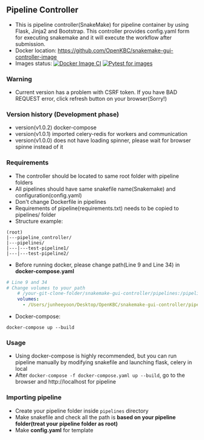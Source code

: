 ## Pipeline Controller
* This is pipeline controller(SnakeMake) for pipeline container by using Flask, Jinja2 and Bootstrap. This controller provides config.yaml form for executing snakemake and it will execute the workflow after submission.
* Docker location: https://github.com/OpenKBC/snakemake-gui-controller-image
* Images status: 
[![Docker Image CI](https://github.com/OpenKBC/snakemake-gui-controller-image/actions/workflows/docker-image.yml/badge.svg)](https://github.com/OpenKBC/snakemake-gui-controller-image/actions/workflows/docker-image.yml)
[![Pytest for images](https://github.com/OpenKBC/snakemake-gui-controller-image/actions/workflows/python-app.yml/badge.svg)](https://github.com/OpenKBC/snakemake-gui-controller-image/actions/workflows/python-app.yml)

### Warning
* Current version has a problem with CSRF token. If you have BAD REQUEST error, click refresh button on your browser(Sorry!)

### Version history (Development phase)
* version(v1.0.2) docker-compose
* version(v1.0.1) imported celery-redis for workers and communication
* version(v1.0.0) does not have loading spinner, please wait for browser spinne instead of it

### Requirements
- The controller should be located to same root folder with pipeline folders
- All pipelines should have same snakefile name(Snakemake) and configuration(config.yaml)
- Don't change Dockerfile in pipelines
- Requirements of pipeline(requirements.txt) needs to be copied to pipelines/ folder
- Structure example:
```
(root)
|---pipeline_controller/
|---pipelines/
|---|---test-pipeline1/
|---|---test-pipeline2/
```
- Before running docker, please change path(Line 9 and Line 34) in **docker-compose.yaml**
```yaml
# Line 9 and 34
# Change volumes to your path
    # /your-git-clone-folder/snakemake-gui-controller/pipelines:/pipeline_controller/pipelines
    volumes:
      - /Users/junheeyoon/Desktop/OpenKBC/snakemake-gui-controller/pipelines:/pipeline_controller/pipelines
```


- Docker-compose:
```
docker-compose up --build
```

### Usage
* Using docker-compose is highly recommended, but you can run pipeline manually by modifying snakefile and launching flask, celery in local
* After ```docker-compose -f docker-compose.yaml up --build```, go to the browser and http://localhost for pipeline

### Importing pipeline
- Create your pipeline folder inside ```pipelines``` directory
- Make snakefile and check all the path is **based on your pipeline folder(treat your pipeline folder as root)**
- Make **config.yaml** for template
